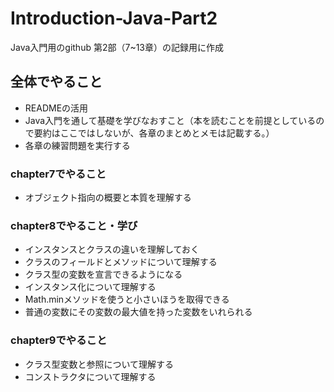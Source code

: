# Introduction-Java-Part2
Java入門用のgithub
第2部（7~13章）の記録用に作成

## 全体でやること
- READMEの活用
- Java入門を通して基礎を学びなおすこと（本を読むことを前提としているので要約はここではしないが、各章のまとめとメモは記載する。）
- 各章の練習問題を実行する

### chapter7でやること
- オブジェクト指向の概要と本質を理解する

### chapter8でやること・学び
- インスタンスとクラスの違いを理解しておく
- クラスのフィールドとメソッドについて理解する
- クラス型の変数を宣言できるようになる
- インスタンス化について理解する
- Math.minメソッドを使うと小さいほうを取得できる
- 普通の変数にその変数の最大値を持った変数をいれられる

### chapter9でやること
- クラス型変数と参照について理解する
- コンストラクタについて理解する

